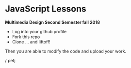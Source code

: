 # JavaScript Lessons

**Multimedia Design Second Semester fall 2018**

* Log into your github profile
* Fork this repo
* Clone ... and liftoff!

Then you are able to modify the code and upload your work.

/ petj
